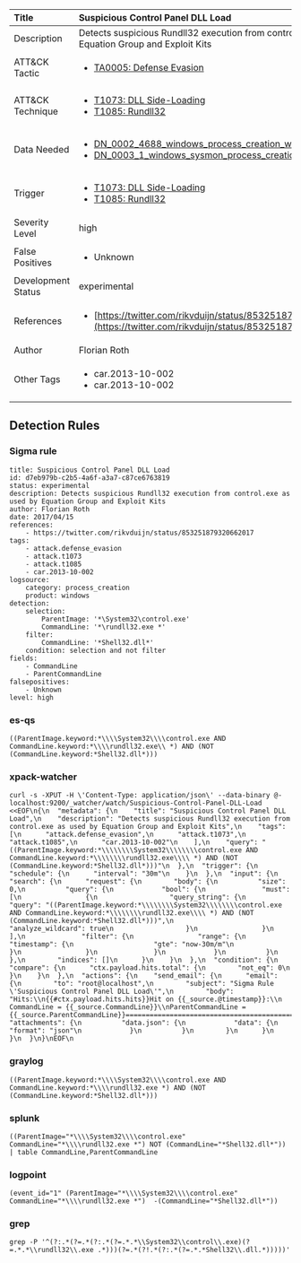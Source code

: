 | Title                | Suspicious Control Panel DLL Load                                                                                                                                                 |
|:---------------------|:------------------------------------------------------------------------------------------------------------------------------------------------------------|
| Description          | Detects suspicious Rundll32 execution from control.exe as used by Equation Group and Exploit Kits                                                                                                                                           |
| ATT&amp;CK Tactic    |  <ul><li>[TA0005: Defense Evasion](https://attack.mitre.org/tactics/TA0005)</li></ul>  |
| ATT&amp;CK Technique | <ul><li>[T1073: DLL Side-Loading](https://attack.mitre.org/techniques/T1073)</li><li>[T1085: Rundll32](https://attack.mitre.org/techniques/T1085)</li></ul>  |
| Data Needed          | <ul><li>[DN_0002_4688_windows_process_creation_with_commandline](../Data_Needed/DN_0002_4688_windows_process_creation_with_commandline.md)</li><li>[DN_0003_1_windows_sysmon_process_creation](../Data_Needed/DN_0003_1_windows_sysmon_process_creation.md)</li></ul>  |
| Trigger              | <ul><li>[T1073: DLL Side-Loading](../Triggers/T1073.md)</li><li>[T1085: Rundll32](../Triggers/T1085.md)</li></ul>  |
| Severity Level       | high |
| False Positives      | <ul><li>Unknown</li></ul>  |
| Development Status   | experimental |
| References           | <ul><li>[https://twitter.com/rikvduijn/status/853251879320662017](https://twitter.com/rikvduijn/status/853251879320662017)</li></ul>  |
| Author               | Florian Roth |
| Other Tags           | <ul><li>car.2013-10-002</li><li>car.2013-10-002</li></ul> | 

## Detection Rules

### Sigma rule

```
title: Suspicious Control Panel DLL Load
id: d7eb979b-c2b5-4a6f-a3a7-c87ce6763819
status: experimental
description: Detects suspicious Rundll32 execution from control.exe as used by Equation Group and Exploit Kits
author: Florian Roth
date: 2017/04/15
references:
    - https://twitter.com/rikvduijn/status/853251879320662017
tags:
    - attack.defense_evasion
    - attack.t1073
    - attack.t1085
    - car.2013-10-002
logsource:
    category: process_creation
    product: windows
detection:
    selection:
        ParentImage: '*\System32\control.exe'
        CommandLine: '*\rundll32.exe *'
    filter:
        CommandLine: '*Shell32.dll*'
    condition: selection and not filter
fields:
    - CommandLine
    - ParentCommandLine
falsepositives:
    - Unknown
level: high

```





### es-qs
    
```
((ParentImage.keyword:*\\\\System32\\\\control.exe AND CommandLine.keyword:*\\\\rundll32.exe\\ *) AND (NOT (CommandLine.keyword:*Shell32.dll*)))
```


### xpack-watcher
    
```
curl -s -XPUT -H \'Content-Type: application/json\' --data-binary @- localhost:9200/_watcher/watch/Suspicious-Control-Panel-DLL-Load <<EOF\n{\n  "metadata": {\n    "title": "Suspicious Control Panel DLL Load",\n    "description": "Detects suspicious Rundll32 execution from control.exe as used by Equation Group and Exploit Kits",\n    "tags": [\n      "attack.defense_evasion",\n      "attack.t1073",\n      "attack.t1085",\n      "car.2013-10-002"\n    ],\n    "query": "((ParentImage.keyword:*\\\\\\\\System32\\\\\\\\control.exe AND CommandLine.keyword:*\\\\\\\\rundll32.exe\\\\ *) AND (NOT (CommandLine.keyword:*Shell32.dll*)))"\n  },\n  "trigger": {\n    "schedule": {\n      "interval": "30m"\n    }\n  },\n  "input": {\n    "search": {\n      "request": {\n        "body": {\n          "size": 0,\n          "query": {\n            "bool": {\n              "must": [\n                {\n                  "query_string": {\n                    "query": "((ParentImage.keyword:*\\\\\\\\System32\\\\\\\\control.exe AND CommandLine.keyword:*\\\\\\\\rundll32.exe\\\\ *) AND (NOT (CommandLine.keyword:*Shell32.dll*)))",\n                    "analyze_wildcard": true\n                  }\n                }\n              ],\n              "filter": {\n                "range": {\n                  "timestamp": {\n                    "gte": "now-30m/m"\n                  }\n                }\n              }\n            }\n          }\n        },\n        "indices": []\n      }\n    }\n  },\n  "condition": {\n    "compare": {\n      "ctx.payload.hits.total": {\n        "not_eq": 0\n      }\n    }\n  },\n  "actions": {\n    "send_email": {\n      "email": {\n        "to": "root@localhost",\n        "subject": "Sigma Rule \'Suspicious Control Panel DLL Load\'",\n        "body": "Hits:\\n{{#ctx.payload.hits.hits}}Hit on {{_source.@timestamp}}:\\n      CommandLine = {{_source.CommandLine}}\\nParentCommandLine = {{_source.ParentCommandLine}}================================================================================\\n{{/ctx.payload.hits.hits}}",\n        "attachments": {\n          "data.json": {\n            "data": {\n              "format": "json"\n            }\n          }\n        }\n      }\n    }\n  }\n}\nEOF\n
```


### graylog
    
```
((ParentImage.keyword:*\\\\System32\\\\control.exe AND CommandLine.keyword:*\\\\rundll32.exe *) AND (NOT (CommandLine.keyword:*Shell32.dll*)))
```


### splunk
    
```
((ParentImage="*\\\\System32\\\\control.exe" CommandLine="*\\\\rundll32.exe *") NOT (CommandLine="*Shell32.dll*")) | table CommandLine,ParentCommandLine
```


### logpoint
    
```
(event_id="1" (ParentImage="*\\\\System32\\\\control.exe" CommandLine="*\\\\rundll32.exe *")  -(CommandLine="*Shell32.dll*"))
```


### grep
    
```
grep -P '^(?:.*(?=.*(?:.*(?=.*.*\\System32\\control\\.exe)(?=.*.*\\rundll32\\.exe .*)))(?=.*(?!.*(?:.*(?=.*.*Shell32\\.dll.*)))))'
```



